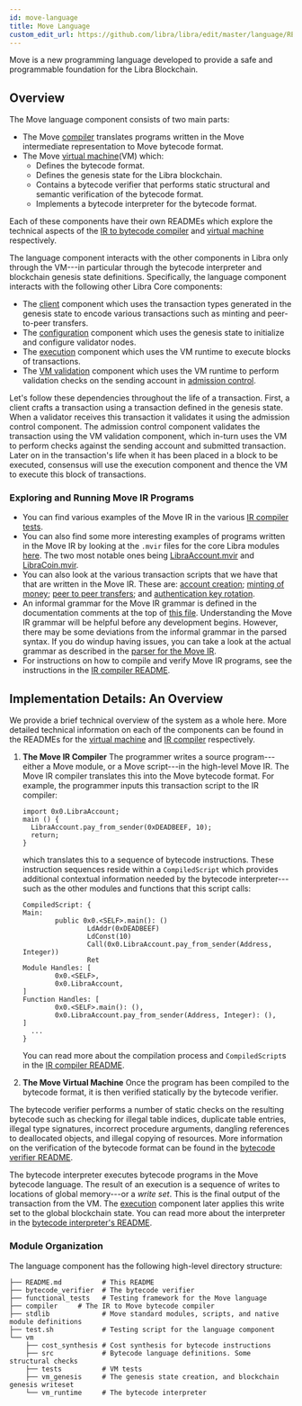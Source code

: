 ```yaml
---
id: move-language
title: Move Language
custom_edit_url: https://github.com/libra/libra/edit/master/language/README.md
---
```


Move is a new programming language developed to provide a safe and
programmable foundation for the Libra Blockchain.

## Overview

The Move language component consists of two main parts:

* The Move [compiler](https://github.com/libra/libra/tree/master/language/compiler) translates programs written
   in the Move intermediate representation to Move bytecode format.
* The Move [virtual machine](https://github.com/libra/libra/tree/master/language/vm)(VM) which:
   * Defines the bytecode format.
   * Defines the genesis state for the Libra blockchain.
   * Contains a bytecode verifier that performs static structural and
     semantic verification of the bytecode format.
   * Implements a bytecode interpreter for the bytecode format.

Each of these components have their own READMEs which explore the
technical aspects of the
[IR to bytecode compiler](https://github.com/libra/libra/tree/master/language/compiler) and
[virtual machine](https://github.com/libra/libra/tree/master/language/vm) respectively.

The language component interacts with the other components in Libra only through
the VM---in particular through the bytecode interpreter and
blockchain genesis state definitions. Specifically, the language component
interacts with the following other Libra Core components:

* The [client](https://github.com/libra/libra/tree/master/client) component
  which uses the transaction types generated in the genesis state to encode
  various transactions such as minting and peer-to-peer transfers.
* The [configuration](https://github.com/libra/libra/tree/master/config)
  component which uses the genesis state to initialize and configure validator
  nodes.
* The [execution](https://github.com/libra/libra/tree/master/execution)
  component which uses the VM runtime to execute blocks of transactions.
* The [VM validation](https://github.com/libra/libra/tree/master/vm_validator)
  component which uses the VM runtime to perform validation checks on the
  sending account in [admission control](https://github.com/libra/libra/tree/master/admission_control).

Let's follow these dependencies throughout the life of a transaction.
First, a client crafts a transaction using a transaction defined in the
genesis state. When a validator receives this transaction it validates it
using the admission control component. The admission control component
validates the transaction using the VM validation component, which in-turn uses the VM
to perform checks against the sending account and submitted transaction.
Later on in the transaction's life when it has been placed in a block to be
executed, consensus will use the execution component and thence the VM to
execute this block of transactions.

### Exploring and Running Move IR Programs

* You can find various examples of the Move IR in the various
  [IR compiler tests](https://github.com/libra/libra/tree/master/language/functional_tests/tests).
* You can also find some more interesting examples of programs written in the
  Move IR by looking at the `.mvir` files for the core Libra modules
  [here](https://github.com/libra/libra/tree/master/language/stdlib/modules).
  The two most notable ones being
  [LibraAccount.mvir](https://github.com/libra/libra/blob/master/language/stdlib/modules/libra_account.mvir)
  and
  [LibraCoin.mvir](https://github.com/libra/libra/blob/master/language/stdlib/modules/libra_coin.mvir).
* You can also look at the various transaction scripts that we have that that are written in
  the Move IR. These are:
   [account creation](https://github.com/libra/libra/blob/master/language/stdlib/transaction_scripts/create_account.mvir);
   [minting of money](https://github.com/libra/libra/blob/master/language/stdlib/transaction_scripts/mint.mvir);
   [peer to peer transfers](https://github.com/libra/libra/blob/master/language/stdlib/transaction_scripts/peer_to_peer_transfer.mvir); and
   [authentication key rotation](https://github.com/libra/libra/blob/master/language/stdlib/transaction_scripts/rotate_authentication_key.mvir).
* An informal grammar for the Move IR grammar is defined in the documentation
  comments at the top of [this file](https://github.com/libra/libra/blob/master/language/compiler/src/parser/mod.rs).
  Understanding the Move IR grammar will be helpful before any development begins.
  However, there may be some deviations from the informal grammar in the
  parsed syntax. If you do windup having issues, you can take a look at the actual
  grammar as described in the [parser for the Move IR](https://github.com/libra/libra/blob/master/language/compiler/src/parser/syntax.lalrpop).
* For instructions on how to compile and verify Move IR programs, see the
  instructions in the [IR compiler README](https://github.com/libra/libra/blob/master/language/compiler/README.md).

## Implementation Details: An Overview

We provide a brief technical overview of the system as a whole here. More detailed
technical information on each of the components can be found in the READMEs for the
[virtual machine](https://github.com/libra/libra/blob/master/language/vm/README.md) and [IR compiler](https://github.com/libra/libra/blob/master/language/compiler/README.md) respectively.

1. **The Move IR Compiler**
    The programmer writes a source program---either a Move module, or a
    Move script---in the high-level Move IR. The Move IR compiler
    translates this into the Move bytecode format. For example, the
    programmer inputs this transaction script to the IR compiler:
    ```
    import 0x0.LibraAccount;
    main () {
      LibraAccount.pay_from_sender(0xDEADBEEF, 10);
      return;
    }
    ```
    which translates this to a sequence of bytecode instructions. These
    instruction sequences reside within a `CompiledScript` which provides
    additional contextual information needed by the bytecode
    interpreter---such as the other modules and functions that this script
    calls:
    ```
    CompiledScript: {
    Main:
            public 0x0.<SELF>.main(): ()
                    LdAddr(0xDEADBEEF)
                    LdConst(10)
                    Call(0x0.LibraAccount.pay_from_sender(Address, Integer))
                    Ret
    Module Handles: [
            0x0.<SELF>,
            0x0.LibraAccount,
    ]
    Function Handles: [
            0x0.<SELF>.main(): (),
            0x0.LibraAccount.pay_from_sender(Address, Integer): (),
    ]
      ...
    }
    ```
    You can read more about the compilation process and `CompiledScript`s
    in the [IR compiler README](https://github.com/libra/libra/tree/master/language/compiler).

2. **The Move Virtual Machine**
  Once the program has been compiled to the bytecode format, it is then
  verified statically by the bytecode verifier.

  The bytecode verifier performs a number of static checks on the resulting
  bytecode such as checking for illegal table indices, duplicate table entries,
  illegal type signatures, incorrect procedure arguments, dangling
  references to deallocated objects, and illegal copying of resources. More
  information on the verification of the bytecode format can be found in
  the [bytecode verifier README](https://github.com/libra/libra/blob/master/language/bytecode_verifier/README.md).

  The bytecode interpreter executes bytecode programs in the Move bytecode
  language. The result of an execution is a sequence of writes to locations
  of global memory---or a _write set_. This is the final output of the
  transaction from the VM. The [execution](https://github.com/libra/libra/tree/master/execution) component later
  applies this write set to the global blockchain state. You can read more
  about the interpreter in the [bytecode interpreter's README](https://github.com/libra/libra/blob/master/language/vm/vm_runtime/README.md).

### Module Organization
The language component has the following high-level directory structure:

```
├── README.md          # This README
├── bytecode_verifier  # The bytecode verifier
├── functional_tests   # Testing framework for the Move language
├── compiler     # The IR to Move bytecode compiler
├── stdlib             # Move standard modules, scripts, and native module definitions
├── test.sh            # Testing script for the language component
└── vm
    ├── cost_synthesis # Cost synthesis for bytecode instructions
    ├── src            # Bytecode language definitions. Some structural checks
    ├── tests          # VM tests
    ├── vm_genesis     # The genesis state creation, and blockchain genesis writeset
    └── vm_runtime     # The bytecode interpreter
```

